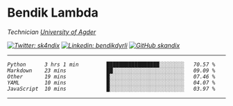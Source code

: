 <h1> Bendik Lambda </h1>
<p><em>Technician <a href="http://www.uia.no">University of Agder</a></p>

[![Twitter: sk4ndix](https://img.shields.io/twitter/follow/sk4ndix?style=social)](https://twitter.com/sk4ndix)
[![Linkedin: bendikdyrli](https://img.shields.io/badge/-bendikdyrli-blue?style=flat-square&logo=Linkedin&logoColor=white&link=https://www.linkedin.com/in/bendikdyrli/)](https://www.linkedin.com/in/bendikdyrli/)
[![GitHub skandix](https://img.shields.io/github/followers/skandix?label=follow&style=social)](https://github.com/skandix)

---

<!--START_SECTION:waka-->
```text
Python      3 hrs 1 min         █████████████████░░░░░░░░   70.57 % 
Markdown    23 mins             ██░░░░░░░░░░░░░░░░░░░░░░░   09.09 % 
Other       19 mins             █░░░░░░░░░░░░░░░░░░░░░░░░   07.46 % 
YAML        10 mins             █░░░░░░░░░░░░░░░░░░░░░░░░   04.07 % 
JavaScript  10 mins             █░░░░░░░░░░░░░░░░░░░░░░░░   03.97 %
```
<!--END_SECTION:waka-->

---
